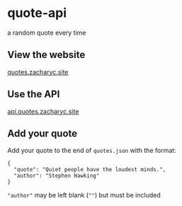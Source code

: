 # quote-api
a random quote every time

## View the website
[quotes.zacharyc.site](http://quotes.zacharyc.site/)
## Use the API
[api.quotes.zacharyc.site](https://api.quotes.zacharyc.site/)

## Add your quote
Add your quote to the end of `quotes.json` with the format:
```
{
  "quote": "Quiet people have the loudest minds.",
  "author": "Stephen Hawking"
}
```
`"author"` may be left blank (`""`) but must be included
